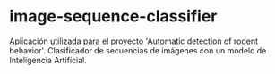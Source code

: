 # image-sequence-classifier
Aplicación utilizada para el proyecto 'Automatic detection of rodent behavior'.
Clasificador de secuencias de imágenes con un modelo de Inteligencia Artificial.
